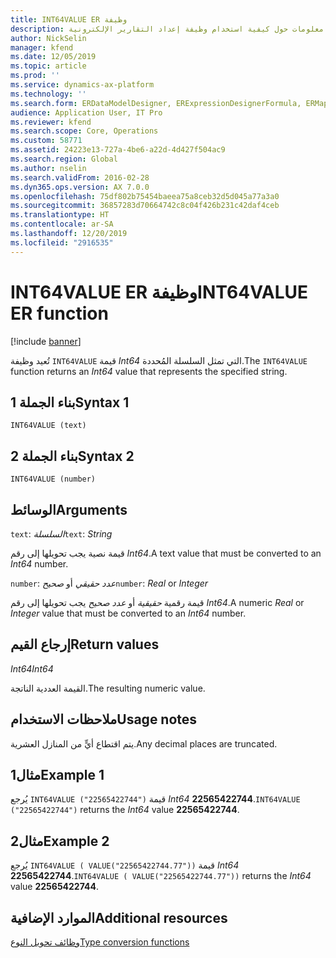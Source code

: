 ```yaml
---
title: INT64VALUE ER وظيفة
description: يوفر هذا الموضوع معلومات حول كيفية استخدام وظيفة إعداد التقارير الإلكترونية INT64VALUE (ER).
author: NickSelin
manager: kfend
ms.date: 12/05/2019
ms.topic: article
ms.prod: ''
ms.service: dynamics-ax-platform
ms.technology: ''
ms.search.form: ERDataModelDesigner, ERExpressionDesignerFormula, ERMappedFormatDesigner, ERModelMappingDesigner
audience: Application User, IT Pro
ms.reviewer: kfend
ms.search.scope: Core, Operations
ms.custom: 58771
ms.assetid: 24223e13-727a-4be6-a22d-4d427f504ac9
ms.search.region: Global
ms.author: nselin
ms.search.validFrom: 2016-02-28
ms.dyn365.ops.version: AX 7.0.0
ms.openlocfilehash: 75df802b75454baeea75a8ceb32d5d045a77a3a0
ms.sourcegitcommit: 36857283d70664742c8c04f426b231c42daf4ceb
ms.translationtype: HT
ms.contentlocale: ar-SA
ms.lasthandoff: 12/20/2019
ms.locfileid: "2916535"
---
```

# <span data-ttu-id="d0380-103"><a name="INT64VALUE">INT64VALUE ER وظيفة</a></span><span class="sxs-lookup"><span data-stu-id="d0380-103"><a name="INT64VALUE">INT64VALUE ER function</a></span></span>

[!include [banner](../includes/banner.md)]

<span data-ttu-id="d0380-104">تُعيد وظيفة `INT64VALUE` قيمة *Int64* التي تمثل السلسلة المُحددة.</span><span class="sxs-lookup"><span data-stu-id="d0380-104">The `INT64VALUE` function returns an *Int64* value that represents the specified string.</span></span>

## <a name="syntax-1"></a><span data-ttu-id="d0380-105">بناء الجملة 1</span><span class="sxs-lookup"><span data-stu-id="d0380-105">Syntax 1</span></span>

```
INT64VALUE (text)
```

## <a name="syntax-2"></a><span data-ttu-id="d0380-106">بناء الجملة 2</span><span class="sxs-lookup"><span data-stu-id="d0380-106">Syntax 2</span></span>

```
INT64VALUE (number)
```

## <a name="arguments"></a><span data-ttu-id="d0380-107">الوسائط</span><span class="sxs-lookup"><span data-stu-id="d0380-107">Arguments</span></span>

<span data-ttu-id="d0380-108">`text`: *السلسلة*</span><span class="sxs-lookup"><span data-stu-id="d0380-108">`text`: *String*</span></span>

<span data-ttu-id="d0380-109">قيمة نصية يجب تحويلها إلى رقم *Int64*.</span><span class="sxs-lookup"><span data-stu-id="d0380-109">A text value that must be converted to an *Int64* number.</span></span>

<span data-ttu-id="d0380-110">`number`: *عدد حقيقي* أو *صحيح*</span><span class="sxs-lookup"><span data-stu-id="d0380-110">`number`: *Real* or *Integer*</span></span>

<span data-ttu-id="d0380-111">قيمة رقمية *حقيقية* أو *عدد صحيح* يجب تحويلها إلى رقم *Int64*.</span><span class="sxs-lookup"><span data-stu-id="d0380-111">A numeric *Real* or *Integer* value that must be converted to an *Int64* number.</span></span>

## <a name="return-values"></a><span data-ttu-id="d0380-112">إرجاع القيم</span><span class="sxs-lookup"><span data-stu-id="d0380-112">Return values</span></span>

<span data-ttu-id="d0380-113">*Int64*</span><span class="sxs-lookup"><span data-stu-id="d0380-113">*Int64*</span></span>

<span data-ttu-id="d0380-114">القيمة العددية الناتجة.</span><span class="sxs-lookup"><span data-stu-id="d0380-114">The resulting numeric value.</span></span>

## <a name="usage-notes"></a><span data-ttu-id="d0380-115">ملاحظات الاستخدام</span><span class="sxs-lookup"><span data-stu-id="d0380-115">Usage notes</span></span>

<span data-ttu-id="d0380-116">يتم اقتطاع أيٍّ من المنازل العشرية.</span><span class="sxs-lookup"><span data-stu-id="d0380-116">Any decimal places are truncated.</span></span>

## <a name="example-1"></a><span data-ttu-id="d0380-117">مثال1</span><span class="sxs-lookup"><span data-stu-id="d0380-117">Example 1</span></span>

<span data-ttu-id="d0380-118">يُرجع `INT64VALUE ("22565422744")` قيمة *Int64* **22565422744**.</span><span class="sxs-lookup"><span data-stu-id="d0380-118">`INT64VALUE ("22565422744")` returns the *Int64* value **22565422744**.</span></span>

## <a name="example-2"></a><span data-ttu-id="d0380-119">مثال2</span><span class="sxs-lookup"><span data-stu-id="d0380-119">Example 2</span></span>

<span data-ttu-id="d0380-120">يُرجع `INT64VALUE ( VALUE("22565422744.77"))` قيمة *Int64* **‎22565422744**.</span><span class="sxs-lookup"><span data-stu-id="d0380-120">`INT64VALUE ( VALUE("22565422744.77"))` returns the *Int64* value **22565422744**.</span></span>

## <a name="additional-resources"></a><span data-ttu-id="d0380-121">الموارد الإضافية</span><span class="sxs-lookup"><span data-stu-id="d0380-121">Additional resources</span></span>

[<span data-ttu-id="d0380-122">وظائف تحويل النوع</span><span class="sxs-lookup"><span data-stu-id="d0380-122">Type conversion functions</span></span>](er-functions-category-type-conversion.md)
